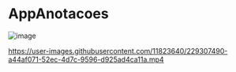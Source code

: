 # AppAnotacoes

![image](https://user-images.githubusercontent.com/11823640/223450943-fe56d881-9f96-4a44-9d8a-1c1e68861d34.png)



https://user-images.githubusercontent.com/11823640/229307490-a44af071-52ec-4d7c-9596-d925ad4ca11a.mp4


